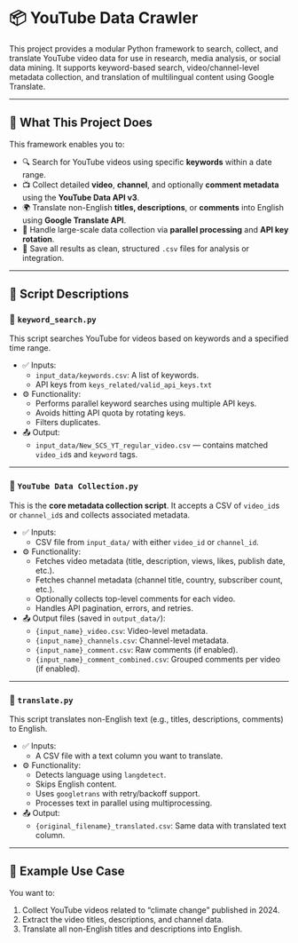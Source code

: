 # 📦 YouTube Data Crawler

This project provides a modular Python framework to search, collect, and translate YouTube video data for use in research, media analysis, or social data mining. It supports keyword-based search, video/channel-level metadata collection, and translation of multilingual content using Google Translate.

---

## 🧠 What This Project Does

This framework enables you to:

- 🔍 Search for YouTube videos using specific **keywords** within a date range.
- 📺 Collect detailed **video**, **channel**, and optionally **comment metadata** using the **YouTube Data API v3**.
- 🌍 Translate non-English **titles, descriptions**, or **comments** into English using **Google Translate API**.
- 🚀 Handle large-scale data collection via **parallel processing** and **API key rotation**.
- 💾 Save all results as clean, structured `.csv` files for analysis or integration.

---
## 📄 Script Descriptions

### 🔹 `keyword_search.py`

This script searches YouTube for videos based on keywords and a specified time range.

- ✅ Inputs:
  - `input_data/keywords.csv`: A list of keywords.
  - API keys from `keys_related/valid_api_keys.txt`
- ⚙️ Functionality:
  - Performs parallel keyword searches using multiple API keys.
  - Avoids hitting API quota by rotating keys.
  - Filters duplicates.
- 📤 Output:
  - `input_data/New_SCS_YT_regular_video.csv` — contains matched `video_id`s and `keyword` tags.

---

### 🔹 `YouTube Data Collection.py`

This is the **core metadata collection script**. It accepts a CSV of `video_id`s or `channel_id`s and collects associated metadata.

- ✅ Inputs:
  - CSV file from `input_data/` with either `video_id` or `channel_id`.
- ⚙️ Functionality:
  - Fetches video metadata (title, description, views, likes, publish date, etc.).
  - Fetches channel metadata (channel title, country, subscriber count, etc.).
  - Optionally collects top-level comments for each video.
  - Handles API pagination, errors, and retries.
- 📤 Output files (saved in `output_data/`):
  - `{input_name}_video.csv`: Video-level metadata.
  - `{input_name}_channels.csv`: Channel-level metadata.
  - `{input_name}_comment.csv`: Raw comments (if enabled).
  - `{input_name}_comment_combined.csv`: Grouped comments per video (if enabled).

---

### 🔹 `translate.py`

This script translates non-English text (e.g., titles, descriptions, comments) to English.

- ✅ Inputs:
  - A CSV file with a text column you want to translate.
- ⚙️ Functionality:
  - Detects language using `langdetect`.
  - Skips English content.
  - Uses `googletrans` with retry/backoff support.
  - Processes text in parallel using multiprocessing.
- 📤 Output:
  - `{original_filename}_translated.csv`: Same data with translated text column.

---

## 🧪 Example Use Case

You want to:
1. Collect YouTube videos related to “climate change” published in 2024.
2. Extract the video titles, descriptions, and channel data.
3. Translate all non-English titles and descriptions into English.
